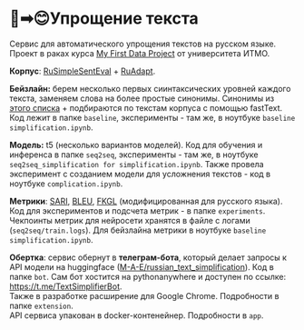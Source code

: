 # 🤯➡😊Упрощение текста

Сервис для автоматического упрощения текстов на русском языке. 
Проект в раках курса [My First Data Project](https://ai.itmo.ru/course) от университета ИТМО.

**Корпус**: [RuSimpleSentEval](https://github.com/dialogue-evaluation/RuSimpleSentEval) + [RuAdapt](https://github.com/Digital-Pushkin-Lab/RuAdapt).

**Бейзлайн:** берем несколько первых сиинтаксических уровней каждого текста, заменяем слова на более простые синонимы. 
Синонимы из [этого списка](https://github.com/Digital-Pushkin-Lab/RuAdapt_Word_Lists) + подбираются по текстам корпуса с помощью fastText. 
Код лежит в папке `baseline`, эксперименты - там же, в ноутбуке `baseline simplification.ipynb`.


**Модель:** t5 (несколько вариантов моделей). 
Код для обучения и инференса в папке `seq2seq`, эксперименты - там же, в ноутбуке `seq2seq_simplification for simplification.ipynb`.
Также провела эксперимент с созданием модели для усложнения текстов - код в ноутбуке `complication.ipynb`.

**Метрики**: [SARI](https://aclanthology.org/Q16-1029.pdf), [BLEU](http://aclanthology.lst.uni-saarland.de/P02-1040/), [FKGL](https://www.semanticscholar.org/paper/Derivation-of-New-Readability-Formulas-%28Automated-Kincaid-Fishburne/26d5981f7da4b508961aea01d53cd60e2202ff2d) (модифицированная для русского языка). 
Код для экспериментов и подсчета метрик - в папке `experiments`.
Чекпоинты метрик для нейросети хранятся в файле с логами (`seq2seq/train.logs`). Для бейзлайна метрики в ноутбуке `baseline simplification.ipynb`.

**Обертка**: cервис обернут в **телеграм-бота**, который делает запросы к API модели на huggingface ([M-A-E/russian_text_simplification](https://huggingface.co/M-A-E/russian_text_simplification)). 
Код в папке `bot`.
Сам бот хостится на pythonanywhere и доступен по ссылке: https://t.me/TextSimplifierBot.   
Также в разработке расширение для Google Chrome. Подробности в папке `extension`.  
API сервиса упакован в docker-контенейнер. Подробности в `app`.


